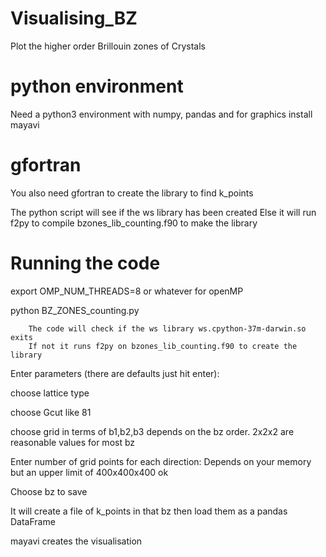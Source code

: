 # Visualising_BZ
Plot the higher order Brillouin zones of Crystals

# python environment

Need a python3 environment with numpy, pandas and for graphics install mayavi

# gfortran

You also need gfortran to create the library to find k_points

The python script will see if the ws library has been created
Else it will run f2py to compile bzones_lib_counting.f90 to make the library

# Running the code

export OMP_NUM_THREADS=8 or whatever for openMP

python BZ_ZONES_counting.py

        The code will check if the ws library ws.cpython-37m-darwin.so exits
        If not it runs f2py on bzones_lib_counting.f90 to create the library

Enter parameters (there are defaults just hit enter):

choose lattice type

choose Gcut like 81

choose grid in terms of b1,b2,b3 depends on the bz order. 2x2x2 are reasonable values for most bz

Enter number of grid points for each direction: Depends on your memory but an upper limit of 400x400x400 ok

Choose bz to save

It will create a file of k_points in that bz then load them as a pandas DataFrame 
 
mayavi creates the visualisation